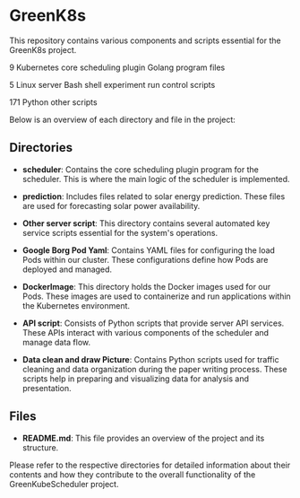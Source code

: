 # GreenK8s

This repository contains various components and scripts essential for the GreenK8s project. 

9 Kubernetes core scheduling plugin Golang program files

5 Linux server Bash shell experiment run control scripts

171 Python other scripts

Below is an overview of each directory and file in the project:

## Directories

- **scheduler**: Contains the core scheduling plugin program for the scheduler. This is where the main logic of the scheduler is implemented.

- **prediction**: Includes files related to solar energy prediction. These files are used for forecasting solar power availability.

- **Other server script**: This directory contains several automated key service scripts essential for the system's operations.

- **Google Borg Pod Yaml**: Contains YAML files for configuring the load Pods within our cluster. These configurations define how Pods are deployed and managed.

- **DockerImage**: This directory holds the Docker images used for our Pods. These images are used to containerize and run applications within the Kubernetes environment.

- **API script**: Consists of Python scripts that provide server API services. These APIs interact with various components of the scheduler and manage data flow.

- **Data clean and draw Picture**: Contains Python scripts used for traffic cleaning and data organization during the paper writing process. These scripts help in preparing and visualizing data for analysis and presentation.

## Files

- **README.md**: This file provides an overview of the project and its structure.

Please refer to the respective directories for detailed information about their contents and how they contribute to the overall functionality of the GreenKubeScheduler project.
